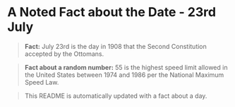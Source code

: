 
# A Noted Fact about the Date - 23rd July

> **Fact:** July 23rd is the day in 1908 that the Second Constitution accepted by the Ottomans.

> **Fact about a random number:** 55 is the highest speed limit allowed in the United States between 1974 and 1986 per the National Maximum Speed Law.

> This README is automatically updated with a fact about a day.
